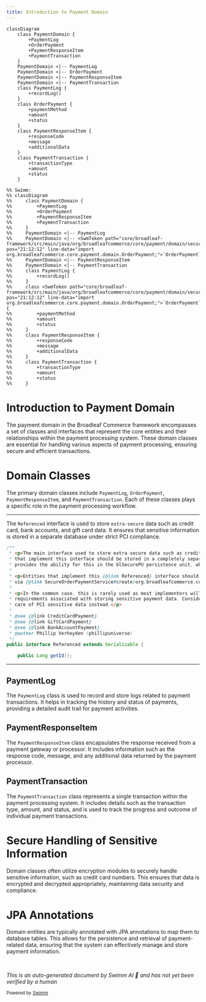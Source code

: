 ```yaml
---
title: Introduction to Payment Domain
---
```

```mermaid
classDiagram
    class PaymentDomain {
        +PaymentLog
        +OrderPayment
        +PaymentResponseItem
        +PaymentTransaction
    }
    PaymentDomain <|-- PaymentLog
    PaymentDomain <|-- OrderPayment
    PaymentDomain <|-- PaymentResponseItem
    PaymentDomain <|-- PaymentTransaction
    class PaymentLog {
        +recordLog()
    }
    class OrderPayment {
        +paymentMethod
        +amount
        +status
    }
    class PaymentResponseItem {
        +responseCode
        +message
        +additionalData
    }
    class PaymentTransaction {
        +transactionType
        +amount
        +status
    }

%% Swimm:
%% classDiagram
%%     class PaymentDomain {
%%         +PaymentLog
%%         +OrderPayment
%%         +PaymentResponseItem
%%         +PaymentTransaction
%%     }
%%     PaymentDomain <|-- PaymentLog
%%     PaymentDomain <|-- <SwmToken path="core/broadleaf-framework/src/main/java/org/broadleafcommerce/core/payment/domain/secure/Referenced.java" pos="21:12:12" line-data="import org.broadleafcommerce.core.payment.domain.OrderPayment;">`OrderPayment`</SwmToken>
%%     PaymentDomain <|-- PaymentResponseItem
%%     PaymentDomain <|-- PaymentTransaction
%%     class PaymentLog {
%%         +recordLog()
%%     }
%%     class <SwmToken path="core/broadleaf-framework/src/main/java/org/broadleafcommerce/core/payment/domain/secure/Referenced.java" pos="21:12:12" line-data="import org.broadleafcommerce.core.payment.domain.OrderPayment;">`OrderPayment`</SwmToken> {
%%         +paymentMethod
%%         +amount
%%         +status
%%     }
%%     class PaymentResponseItem {
%%         +responseCode
%%         +message
%%         +additionalData
%%     }
%%     class PaymentTransaction {
%%         +transactionType
%%         +amount
%%         +status
%%     }
```

# Introduction to Payment Domain

The payment domain in the Broadleaf Commerce framework encompasses a set of classes and interfaces that represent the core entities and their relationships within the payment processing system. These domain classes are essential for handling various aspects of payment processing, ensuring secure and efficient transactions.

# Domain Classes

The primary domain classes include `PaymentLog`, <SwmToken path="core/broadleaf-framework/src/main/java/org/broadleafcommerce/core/payment/domain/secure/Referenced.java" pos="21:12:12" line-data="import org.broadleafcommerce.core.payment.domain.OrderPayment;">`OrderPayment`</SwmToken>, `PaymentResponseItem`, and `PaymentTransaction`. Each of these classes plays a specific role in the payment processing workflow.

<SwmSnippet path="/core/broadleaf-framework/src/main/java/org/broadleafcommerce/core/payment/domain/secure/Referenced.java" line="28">

---

The <SwmToken path="core/broadleaf-framework/src/main/java/org/broadleafcommerce/core/payment/domain/secure/Referenced.java" pos="33:18:18" line-data=" * &lt;p&gt;Entities that implement this {@link Referenced} interface should not be instantiated directly but rather be instaniated">`Referenced`</SwmToken> interface is used to store <SwmToken path="core/broadleaf-framework/src/main/java/org/broadleafcommerce/core/payment/domain/secure/Referenced.java" pos="29:18:20" line-data=" * &lt;p&gt;The main interface used to store extra-secure data such as credit card, bank accounts and gift card data. All entities">`extra-secure`</SwmToken> data such as credit card, bank accounts, and gift card data. It ensures that sensitive information is stored in a separate database under strict PCI compliance.

```java
/**
 * <p>The main interface used to store extra-secure data such as credit card, bank accounts and gift card data. All entities
 * that implement this interface should be stored in a completely separate database under strict PCI compliance. Broadleaf
 * provides the ability for this in the blSecurePU persistence unit, which all implementing entities are members of.</p>
 *
 * <p>Entities that implement this {@link Referenced} interface should not be instantiated directly but rather be instaniated
 * via {@link SecureOrderPaymentService#create(org.broadleafcommerce.core.payment.service.type.PaymentType)}</p>
 * 
 * <p>In the common case, this is rarely used as most implementors will NOT want to deal with the liability and extra PCI
 * requirements associated with storing sensitive payment data. Consider integrating with a payment provider that takes
 * care of PCI-sensitive data instead.</p>
 *
 * @see {@link CreditCardPayment}
 * @see {@link GiftCardPayment}
 * @see {@link BankAccountPayment}
 * @author Phillip Verheyden (phillipuniverse)
 */
public interface Referenced extends Serializable {

    public Long getId();
```

---

</SwmSnippet>

## PaymentLog

The `PaymentLog` class is used to record and store logs related to payment transactions. It helps in tracking the history and status of payments, providing a detailed audit trail for payment activities.

## PaymentResponseItem

The `PaymentResponseItem` class encapsulates the response received from a payment gateway or processor. It includes information such as the response code, message, and any additional data returned by the payment processor.

## PaymentTransaction

The `PaymentTransaction` class represents a single transaction within the payment processing system. It includes details such as the transaction type, amount, and status, and is used to track the progress and outcome of individual payment transactions.

# Secure Handling of Sensitive Information

Domain classes often utilize encryption modules to securely handle sensitive information, such as credit card numbers. This ensures that data is encrypted and decrypted appropriately, maintaining data security and compliance.

# JPA Annotations

Domain entities are typically annotated with JPA annotations to map them to database tables. This allows for the persistence and retrieval of payment-related data, ensuring that the system can effectively manage and store payment information.

&nbsp;

*This is an auto-generated document by Swimm AI 🌊 and has not yet been verified by a human*

<SwmMeta version="3.0.0" repo-id="Z2l0aHViJTNBJTNBQnJvYWRsZWFmQ29tbWVyY2UtZGVtby1uZXclM0ElM0FTd2ltbS1EZW1v" repo-name="BroadleafCommerce-demo-new" doc-type="overview"><sup>Powered by [Swimm](/)</sup></SwmMeta>
